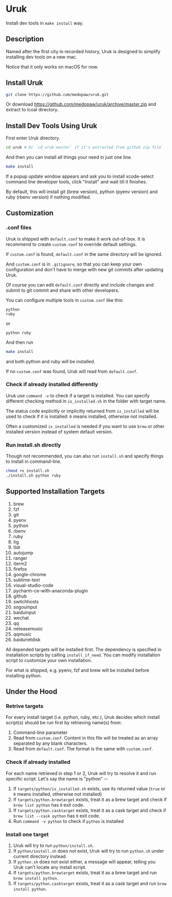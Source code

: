 # Uruk

Install dev tools in `make install` way.

## Description

Named after the first city in recorded history, Uruk is designed to simplify installing dev tools on a new mac.

Notice that it only works on macOS for now.

## Install Uruk

```bash
git clone https://github.com/medopaw/uruk.git
```

Or download https://github.com/medopaw/uruk/archive/master.zip and extract to lcoal directory.

## Install Dev Tools Using Uruk

First enter Uruk directory.

```bash
cd uruk # Or `cd uruk-master` if it's extracted from github zip file
```

And then you can install all things your need in just one line.

```bash
make install
```

If a popup update window appears and ask you to install xcode-select command line developer tools, click "Install" and wait till it finishes.

By default, this will install git (brew version), python (pyenv version) and ruby (rbenv version) if nothing modified.

## Customization

### .conf files

Uruk is shipped with `default.conf` to make it work out-of-box. It is recommend to create `custom.conf` to override default settings.

If `custom.conf` is found, `default.conf` in the same directory will be ignored.

And `custom.conf` is in `.gitignore`, so that you can keep your own configuration and don't have to merge with new git commits after updating Uruk.

Of course you can edit `default.conf` directly and include changes and submit to git commit and share with other developers.

You can configure multiple tools in `custom.conf` like this:

```
python
ruby
```

or

```
python ruby
```

And then run
```bash
make install
```

and both python and ruby will be installed.

If no `custom.conf` was found, Uruk will read from `default.conf`.

### Check if already installed differently

Uruk use `command -v` to check if a target is installed. You can specify different checking method in `is_installed.sh` in the folder with target name.

The status code explicitly or implicitly returned from `is_installed` will be used to check if it is installed: `0` means installed, otherwise not installed.

Often a customized `is_installed` is needed if you want to use `brew` or other installed version instead of system default version.

### Run install.sh directly

Though not recommended, you can also run `install.sh` and specify things to install in command-line.

```bash
chmod +x install.sh
./install.sh python ruby
```

## Supported Installation Targets

1. brew
2. fzf
3. git
4. pyenv
5. python
6. rbenv
7. ruby
8. tig
9. tldr
10. autojump
11. ranger
12. iterm2
13. firefox
14. google-chrome
15. sublime-text
16. visual-studio-code
17. pycharm-ce-with-anaconda-plugin
18. github
19. switchhosts
20. sogouinput
21. baiduinput
22. wechat
23. qq
24. neteasemusic
25. qqmusic
26. baidunetdisk

All depended targets will be installed first. The dependency is specified in installation scripts by calling `install_if_need`. You can modify installation script to customize your own installation.

For what is shipped, e.g. pyenv, fzf and brew will be installed before installing python.

## Under the Hood

### Retrive targets

For every install target (i.e. python, ruby, etc.), Uruk decides which install script(s) should be run first by retrieving name(s) from:

1. Command-line parameter
2. Read from `custom.conf`. Content in this file will be treated as an array separated by any blank characters.
3. Read from `default.conf`. The format is the same with `custom.conf`.

### Check if already installed

For each name retrieved in step 1 or 2, Uruk will try to resolve it and run specific script. Let's say the name is "python" --

1. If `targets/python/is_installed.sh` exists, use its returned value (`true` or `0` means installed, otherwise not installed)
2. If `targets/python.brewtarget` exists, treat it as a brew target and check if `brew list python` has `0` exit code.
3. If `targets/python.casktarget` exists, treat it as a cask target and check if `brew list --cask python` has `0` exit code.
4. Run `command -v python` to check if `python` is installed

### Install one target

1. Uruk will try to run `python/install.sh`.
2. If `python/install.sh` does not exist, Uruk will try to run `python.sh` under current directory instead.
3. If `python.sh` does not exist either, a message will appear, telling you Uruk can't locate any install script.
4. If `targets/python.brewtarget` exists, treat it as a brew target and run `brew install python`.
5. If `targets/python.casktarget` exists, treat it as a cask target and run `brew install python`.